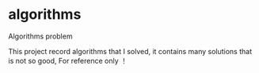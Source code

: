 # algorithms
Algorithms problem 

This project record algorithms that I solved, it contains many solutions that is not so good, 
For reference only ！
